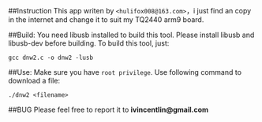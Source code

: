 ##Instruction
This app writen by `<hulifox008@163.com>`，i just find an copy in the internet and change
it to suit my TQ2440 arm9 board.

##Build:
    You need libusb installed to build this tool. 
Please install libusb and libusb-dev before building.
    To build this tool, just:
	
    gcc dnw2.c -o dnw2 -lusb

##Use:
    Make sure you have `root privilege`. Use following 
command to download a file:

	./dnw2 <filename>

##BUG
    Please feel free to report it to __ivincentlin@gmail.com__
